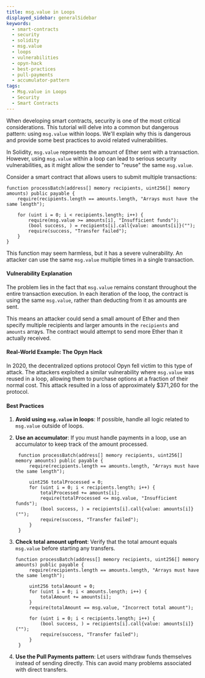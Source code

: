 ```yaml
---
title: msg.value in Loops
displayed_sidebar: generalSidebar
keywords:
  - smart-contracts
  - security
  - solidity
  - msg.value
  - loops
  - vulnerabilities
  - opyn-hack
  - best-practices
  - pull-payments
  - accumulator-pattern
tags:
  - Msg.value in Loops
  - Security
  - Smart Contracts
---
```


When developing smart contracts, security is one of the most critical considerations. This tutorial will delve into a common but dangerous pattern: using `msg.value` within loops. We'll explain why this is dangerous and provide some best practices to avoid related vulnerabilities.

In Solidity, `msg.value` represents the amount of Ether sent with a transaction. However, using `msg.value` within a loop can lead to serious security vulnerabilities, as it might allow the sender to "reuse" the same `msg.value`.

Consider a smart contract that allows users to submit multiple transactions:

```solidity
function processBatch(address[] memory recipients, uint256[] memory amounts) public payable {
    require(recipients.length == amounts.length, "Arrays must have the same length");

    for (uint i = 0; i < recipients.length; i++) {
        require(msg.value >= amounts[i], "Insufficient funds");
        (bool success, ) = recipients[i].call{value: amounts[i]}("");
        require(success, "Transfer failed");
    }
}
```

This function may seem harmless, but it has a severe vulnerability. An attacker can use the same `msg.value` multiple times in a single transaction.

#### Vulnerability Explanation

The problem lies in the fact that `msg.value` remains constant throughout the entire transaction execution. In each iteration of the loop, the contract is using the same `msg.value`, rather than deducting from it as amounts are sent.

This means an attacker could send a small amount of Ether and then specify multiple recipients and larger amounts in the `recipients` and `amounts` arrays. The contract would attempt to send more Ether than it actually received.

#### Real-World Example: The Opyn Hack

In 2020, the decentralized options protocol Opyn fell victim to this type of attack. The attackers exploited a similar vulnerability where `msg.value` was reused in a loop, allowing them to purchase options at a fraction of their normal cost. This attack resulted in a loss of approximately $371,260 for the protocol.

#### Best Practices

1. **Avoid using `msg.value` in loops**: If possible, handle all logic related to `msg.value` outside of loops.

2. **Use an accumulator**: If you must handle payments in a loop, use an accumulator to keep track of the amount processed.

   ```solidity
    function processBatch(address[] memory recipients, uint256[] memory amounts) public payable {
        require(recipients.length == amounts.length, "Arrays must have the same length");
        
        uint256 totalProcessed = 0;
        for (uint i = 0; i < recipients.length; i++) {
            totalProcessed += amounts[i];
            require(totalProcessed <= msg.value, "Insufficient funds");
            (bool success, ) = recipients[i].call{value: amounts[i]}("");
            require(success, "Transfer failed");
        }
    }
   ```

3. **Check total amount upfront**: Verify that the total amount equals `msg.value` before starting any transfers.

   ```solidity
   function processBatch(address[] memory recipients, uint256[] memory amounts) public payable {
        require(recipients.length == amounts.length, "Arrays must have the same length");
        
        uint256 totalAmount = 0;
        for (uint i = 0; i < amounts.length; i++) {
            totalAmount += amounts[i];
        }
        require(totalAmount == msg.value, "Incorrect total amount");
        
        for (uint i = 0; i < recipients.length; i++) {
            (bool success, ) = recipients[i].call{value: amounts[i]}("");
            require(success, "Transfer failed");
        }
    }
   ```

4. **Use the Pull Payments pattern**: Let users withdraw funds themselves instead of sending directly. This can avoid many problems associated with direct transfers.
